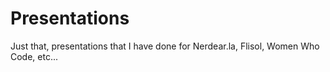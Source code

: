 # Presentations
Just that, presentations that I have done for Nerdear.la, Flisol, Women Who Code, etc...
